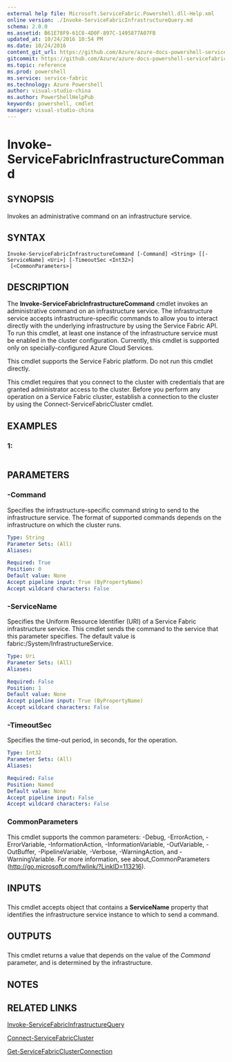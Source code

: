 ```yaml
---
external help file: Microsoft.ServiceFabric.Powershell.dll-Help.xml
online version: ./Invoke-ServiceFabricInfrastructureQuery.md
schema: 2.0.0
ms.assetid: B61E78F9-61C8-4D0F-897C-1495877A07FB
updated_at: 10/24/2016 10:54 PM
ms.date: 10/24/2016
content_git_url: https://github.com/Azure/azure-docs-powershell-servicefabric/blob/master/Service-Fabric-cmdlets/ServiceFabric/vlatest/Invoke-ServiceFabricInfrastructureCommand.md
gitcommit: https://github.com/Azure/azure-docs-powershell-servicefabric/blob/865a3e19e58e9be5871c4d9834591e4ba1c1b9ec/Service-Fabric-cmdlets/ServiceFabric/vlatest/Invoke-ServiceFabricInfrastructureCommand.md
ms.topic: reference
ms.prod: powershell
ms.service: service-fabric
ms.technology: Azure Powershell
author: visual-studio-china
ms.author: PowerShellHelpPub
keywords: powershell, cmdlet
manager: visual-studio-china
---
```


# Invoke-ServiceFabricInfrastructureCommand

## SYNOPSIS
Invokes an administrative command on an infrastructure service.

## SYNTAX

```
Invoke-ServiceFabricInfrastructureCommand [-Command] <String> [[-ServiceName] <Uri>] [-TimeoutSec <Int32>]
 [<CommonParameters>]
```

## DESCRIPTION
The **Invoke-ServiceFabricInfrastructureCommand** cmdlet invokes an administrative command on an infrastructure service.
The infrastructure service accepts infrastructure-specific commands to allow you to interact directly with the underlying infrastructure by using the Service Fabric API.
To run this cmdlet, at least one instance of the infrastructure service must be enabled in the cluster configuration.
Currently, this cmdlet is supported only on specially-configured Azure Cloud Services.

This cmdlet supports the Service Fabric platform.
Do not run this cmdlet directly.

This cmdlet requires that you connect to the cluster with credentials that are granted administrator access to the cluster.
Before you perform any operation on a Service Fabric cluster, establish a connection to the cluster by using the Connect-ServiceFabricCluster cmdlet.

## EXAMPLES

### 1:
```

```

## PARAMETERS

### -Command
Specifies the infrastructure-specific command string to send to the infrastructure service.
The format of supported commands depends on the infrastructure on which the cluster runs.

```yaml
Type: String
Parameter Sets: (All)
Aliases: 

Required: True
Position: 0
Default value: None
Accept pipeline input: True (ByPropertyName)
Accept wildcard characters: False
```

### -ServiceName
Specifies the Uniform Resource Identifier (URI) of a Service Fabric infrastructure service.
This cmdlet sends the command to the service that this parameter specifies.
The default value is fabric:/System/InfrastructureService.

```yaml
Type: Uri
Parameter Sets: (All)
Aliases: 

Required: False
Position: 1
Default value: None
Accept pipeline input: True (ByPropertyName)
Accept wildcard characters: False
```

### -TimeoutSec
Specifies the time-out period, in seconds, for the operation.

```yaml
Type: Int32
Parameter Sets: (All)
Aliases: 

Required: False
Position: Named
Default value: None
Accept pipeline input: False
Accept wildcard characters: False
```

### CommonParameters
This cmdlet supports the common parameters: -Debug, -ErrorAction, -ErrorVariable, -InformationAction, -InformationVariable, -OutVariable, -OutBuffer, -PipelineVariable, -Verbose, -WarningAction, and -WarningVariable. For more information, see about_CommonParameters (http://go.microsoft.com/fwlink/?LinkID=113216).

## INPUTS

###  
This cmdlet accepts object that contains a **ServiceName** property that identifies the infrastructure service instance to which to send a command.

## OUTPUTS

###  
This cmdlet returns a value that depends on the value of the *Command* parameter, and is determined by the infrastructure.

## NOTES

## RELATED LINKS

[Invoke-ServiceFabricInfrastructureQuery](xref:ServiceFabric/vlatest/Invoke-ServiceFabricInfrastructureQuery.md)

[Connect-ServiceFabricCluster](xref:ServiceFabric/vlatest/Connect-ServiceFabricCluster.md)

[Get-ServiceFabricClusterConnection](xref:ServiceFabric/vlatest/Get-ServiceFabricClusterConnection.md)


